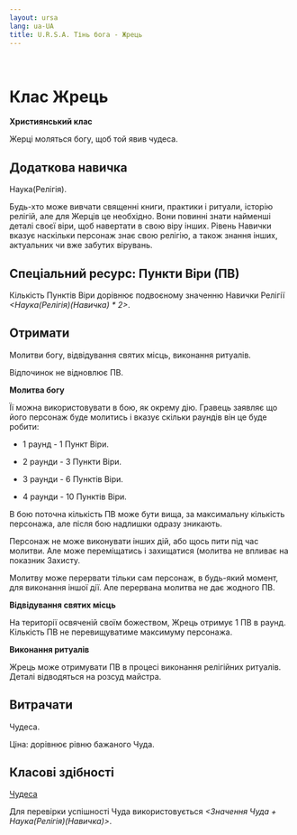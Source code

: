 ```yaml
---
layout: ursa
lang: ua-UA
title: U.R.S.A. Тінь бога - Жрець
---
```


<div id="nav-placeholder"></div>
<script>
$(function(){
  $("#nav-placeholder").load("/ursa_doc/navbar.html");
});
</script>

<br>

# Клас Жрець

**Християнський клас**

Жерці моляться богу, щоб той явив чудеса.

## **Додаткова навичка**

Наука(Релігія).

Будь-хто може вивчати священні книги, практики і ритуали, історію релігій,
але для Жерців це необхідно. Вони повинні знати найменші деталі своєї
віри, щоб навертати в свою віру інших. Рівень Навички вказує наскільки
персонаж знає свою релігію, а також знання інших, актуальних чи вже
забутих вірувань.

## **Спеціальний ресурс: Пункти Віри (ПВ)**

Кількість Пунктів Віри дорівнює подвоєному значенню Навички Релігії
*<Наука(Релігія)(Навичка) \* 2>*.

## **Отримати**

Молитви богу, відвідування святих місць, виконання ритуалів.

Відпочинок не відновлює ПВ.

**Молитва богу**

Її можна використовувати в бою, як окрему дію. Гравець заявляє що його
персонаж буде молитись і вказує скільки раундів він це буде робити:

- 1 раунд - 1 Пункт Віри.

- 2 раунди - 3 Пункти Віри.

- 3 раунди - 6 Пунктів Віри.

- 4 раунди - 10 Пунктів Віри.

В бою поточна кількість ПВ може бути вища, за максимальну кількість
персонажа, але після бою надлишки одразу зникають.

Персонаж не може виконувати інших дій, або щось пити під час молитви.
Але може переміщатись і захищатися (молитва не впливає на показник
Захисту.

Молитву може перервати тільки сам персонаж, в будь-який момент, для
виконання іншої дії. Але перервана молитва не дає жодного ПВ.

**Відвідування святих місць**

На території освяченій своїм божеством, Жрець отримує 1 ПВ в раунд.
Кількість ПВ не перевищуватиме максимуму персонажа.

**Виконання ритуалів**

Жрець може отримувати ПВ в процесі виконання релігійних ритуалів. Деталі
відводяться на розсуд майстра.

## **Витрачати**

Чудеса.

Ціна: дорівнює рівню бажаного Чуда.

## **Класові здібності**

[Чудеса](/ursa_doc/fantasy/shadow_of_god/disciplines.html)

Для перевірки успішності Чуда використовується 
*<Значення Чуда + Наука(Релігія)(Навичка)>*.
